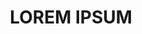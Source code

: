 ---
title: "LOREM IPSUM"
image: "/img/Malerei/Malerei/Jung_Fanny_1 (1).jpg"
left_texts:
  - text: "DOLOR SIT AMET"
  - text: "CONSECTETUR ADIPISCING"
  - text: "ELIT SED DO"
right_texts:
  - text: "EIUSMOD TEMPOR"
  - text: "INCIDIDUNT UT LABORE"
  - text: "ET DOLORE MAGNA"
year: "2025"
order: 1
--- 